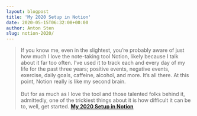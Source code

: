 ```yaml
---
layout: blogpost
title: 'My 2020 Setup in Notion'
date: 2020-05-15T06:32:08+00:00
author: Anton Sten
slug: notion-2020/
---
```


>If you know me, even in the slightest, you’re probably aware of just how much I love the note-taking tool Notion, likely because I talk about it far too often. I’ve used it to track each and every day of my life for the past three years; positive events, negative events, exercise, daily goals, caffeine, alcohol, and more. It’s all there. At this point, Notion really is like my second brain.
<br /><br />
But for as much as I love the tool and those talented folks behind it, admittedly, one of the trickiest things about it is how difficult it can be to, well, get started. **[My 2020 Setup in Notion](https://joeyabanks.me/my-2020-setup-in-notion)**

